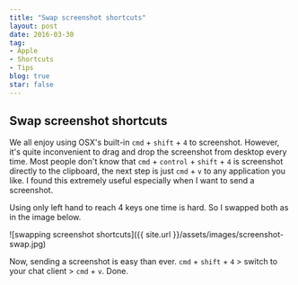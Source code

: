 ```yaml
---
title: "Swap screenshot shortcuts"
layout: post
date: 2016-03-30 
tag:
- Apple 
- Shortcuts
- Tips
blog: true
star: false
---
```


## Swap screenshot shortcuts

We all enjoy using OSX's built-in `cmd` + `shift` + `4` to screenshot. However, it's quite inconvenient to drag and drop the screenshot from desktop every time. Most people don't know that `cmd` + `control` + `shift` + `4` is screenshot directly to the clipboard, the next step is just `cmd` + `v` to any application you like. I found this extremely useful especially when I want to send a screenshot. 

Using only left hand to reach 4 keys one time is hard. So I swapped both as in the image below.

![swapping screenshot shortcuts]({{ site.url  }}/assets/images/screenshot-swap.jpg)

Now, sending a screenshot is easy than ever. `cmd` + `shift` + `4` > switch to your chat client > `cmd` + `v`. Done.
